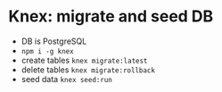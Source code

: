 # Knex: migrate and seed DB
- DB is PostgreSQL
- `npm i -g knex`
- create tables `knex migrate:latest`
- delete tables `knex migrate:rollback`
- seed data `knex seed:run`